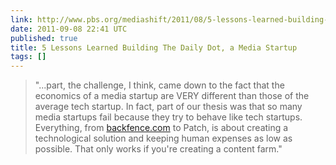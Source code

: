 ```yaml
---
link: http://www.pbs.org/mediashift/2011/08/5-lessons-learned-building-the-daily-dot-a-media-startup235.html
date: 2011-09-08 22:41 UTC
published: true
title: 5 Lessons Learned Building The Daily Dot, a Media Startup
tags: []
---
```


> "...part, the challenge, I think, came down to the fact that the economics of a media startup are VERY different than those of the average tech startup. In fact, part of our thesis was that so many media startups fail because they try to behave like tech startups. Everything, from <a href="http://backfence.com">backfence.com</a> to Patch, is about creating a technological solution and keeping human expenses as low as possible. That only works if you're creating a content farm."
